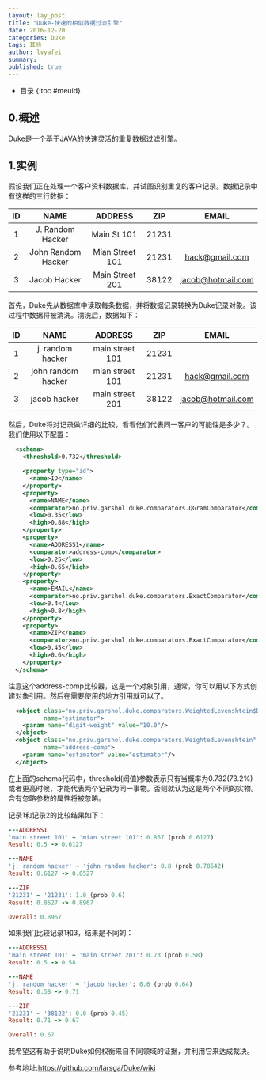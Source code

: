 ```yaml
---
layout: lay_post
title: "Duke-快速的相似数据过滤引擎"
date: 2016-12-20
categories: Duke
tags: 其他
author: lvyafei
summary:
published: true
---
```


* 目录
{:toc #meuid}

## 0.概述

Duke是一个基于JAVA的快速灵活的重复数据过滤引擎。
<!-- more -->

## 1.实例

假设我们正在处理一个客户资料数据库，并试图识别重复的客户记录。数据记录中有这样的三行数据：

| ID | NAME               | ADDRESS         | ZIP   | EMAIL             |
|:--:|:------------------:|:---------------:|:-----:|:-----------------:|
| 1  | J. Random Hacker   | Main St 101     | 21231 |                   |	
| 2  | John Random Hacker | Mian Street 101 | 21231 | hack@gmail.com    |
| 3  | Jacob Hacker       | Main Street 201 | 38122 | jacob@hotmail.com | 

首先，Duke先从数据库中读取每条数据，并将数据记录转换为Duke记录对象。该过程中数据将被清洗。清洗后，数据如下：

| ID | NAME               | ADDRESS         | ZIP   | EMAIL             |
|:--:|:------------------:|:---------------:|:-----:|:-----------------:|
| 1  | j. random hacker   | main street 101 | 21231 |                   |	
| 2  | john random hacker | mian street 101 | 21231 | hack@gmail.com    |
| 3  | jacob hacker       | main street 201 | 38122 | jacob@hotmail.com | 

然后，Duke将对记录做详细的比较，看看他们代表同一客户的可能性是多少？。我们使用以下配置：

```xml
  <schema>
    <threshold>0.732</threshold>

    <property type="id">
      <name>ID</name>
    </property>
    <property>
      <name>NAME</name> 
      <comparator>no.priv.garshol.duke.comparators.QGramComparator</comparator>
      <low>0.35</low>
      <high>0.88</high>
    </property>    
    <property>
      <name>ADDRESS1</name> 
      <comparator>address-comp</comparator>
      <low>0.25</low>
      <high>0.65</high>
    </property>    
    <property>
      <name>EMAIL</name> 
      <comparator>no.priv.garshol.duke.comparators.ExactComparator</comparator>
      <low>0.4</low>
      <high>0.8</high>
    </property>    
    <property>
      <name>ZIP</name> 
      <comparator>no.priv.garshol.duke.comparators.ExactComparator</comparator>
      <low>0.45</low>
      <high>0.6</high>
    </property>    
  </schema>  
```

注意这个address-comp比较器，这是一个对象引用，通常，你可以用以下方式创建对象引用。然后在需要使用的地方引用就可以了。

```xml
  <object class="no.priv.garshol.duke.comparators.WeightedLevenshtein$DefaultWeightEstimator"
          name="estimator">
    <param name="digit-weight" value="10.0"/>
  </object>
  <object class="no.priv.garshol.duke.comparators.WeightedLevenshtein"
          name="address-comp">
    <param name="estimator" value="estimator"/>
  </object>
```
在上面的schema代码中，threshold(阀值)参数表示只有当概率为0.732(73.2%)或者更高时候，才能代表两个记录为同一事物。否则就认为这是两个不同的实物。含有忽略参数的属性将被忽略。

记录1和记录2的比较结果如下：

```ruby
---ADDRESS1
'main street 101' ~ 'mian street 101': 0.867 (prob 0.6127)
Result: 0.5 -> 0.6127

---NAME
'j. random hacker' ~ 'john random hacker': 0.8 (prob 0.78542)
Result: 0.6127 -> 0.8527

---ZIP
'21231' ~ '21231': 1.0 (prob 0.6)
Result: 0.8527 -> 0.8967

Overall: 0.8967
```
如果我们比较记录1和3，结果是不同的：

```ruby
---ADDRESS1
'main street 101' ~ 'main street 201': 0.73 (prob 0.58)
Result: 0.5 -> 0.58

---NAME
'j. random hacker' ~ 'jacob hacker': 0.6 (prob 0.64)
Result: 0.58 -> 0.71

---ZIP
'21231' ~ '38122': 0.0 (prob 0.45)
Result: 0.71 -> 0.67

Overall: 0.67
```
我希望这有助于说明Duke如何权衡来自不同领域的证据，并利用它来达成裁决。

参考地址:https://github.com/larsga/Duke/wiki